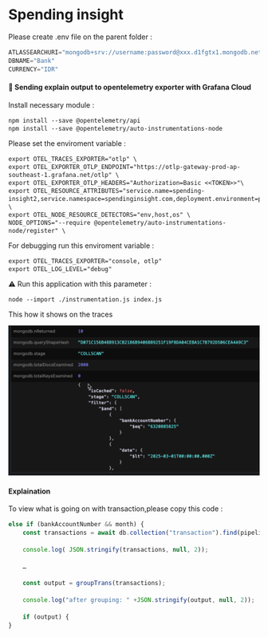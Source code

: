 # Spending insight 

Please create .env file on the parent folder : 
```javascript
ATLASSEARCHURI="mongodb+srv://username:password@xxx.d1fgtx1.mongodb.net/"
DBNAME="Bank"
CURRENCY="IDR"
```

#### 🚀 Sending explain output to opentelemetry exporter with Grafana Cloud
Install necessary module : 
```shell
npm install --save @opentelemetry/api
npm install --save @opentelemetry/auto-instrumentations-node
```

Please set the enviroment variable :
```shell
export OTEL_TRACES_EXPORTER="otlp" \
export OTEL_EXPORTER_OTLP_ENDPOINT="https://otlp-gateway-prod-ap-southeast-1.grafana.net/otlp" \
export OTEL_EXPORTER_OTLP_HEADERS="Authorization=Basic <<TOKEN>>"\
export OTEL_RESOURCE_ATTRIBUTES="service.name=spending-insight2,service.namespace=spendinginsight.com,deployment.environment=production" \
export OTEL_NODE_RESOURCE_DETECTORS="env,host,os" \
NODE_OPTIONS="--require @opentelemetry/auto-instrumentations-node/register" \
```

For debugging run this enviroment variable : 
```shell
export OTEL_TRACES_EXPORTER="console, otlp"
export OTEL_LOG_LEVEL="debug"
```

⚠️ Run this application with this parameter : 
```shell
node --import ./instrumentation.js index.js 
```
This how it shows on the traces

![enter image description here](/assets/traces.png)


#### Explaination 

To view what is going on with transaction,please copy this code : 

```javascript
else if (bankAccountNumber && month) {     
    const transactions = await db.collection("transaction").find(pipeline).toArray();

    console.log( JSON.stringify(transactions, null, 2));

    …
    
    const output = groupTrans(transactions);

    console.log("after grouping: " +JSON.stringify(output, null, 2));

    if (output) {
}
```

